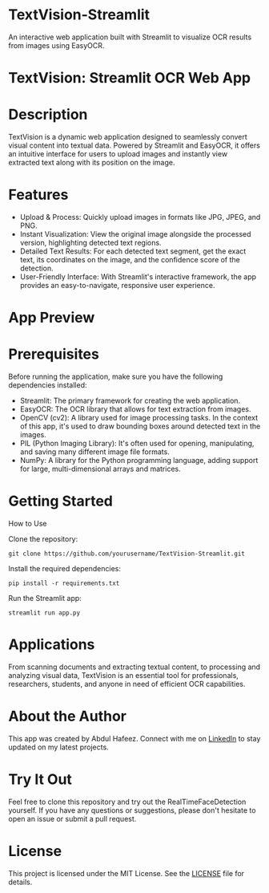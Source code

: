 # TextVision-Streamlit
An interactive web application built with Streamlit to visualize OCR results from images using EasyOCR.

# TextVision: Streamlit OCR Web App

# Description

TextVision is a dynamic web application designed to seamlessly convert visual content into textual data. Powered by Streamlit and EasyOCR, it offers an intuitive interface for users to upload images and instantly view extracted text along with its position on the image.

# Features

- Upload & Process: Quickly upload images in formats like JPG, JPEG, and PNG.
- Instant Visualization: View the original image alongside the processed version, highlighting detected text regions.
- Detailed Text Results: For each detected text segment, get the exact text, its coordinates on the image, and the confidence score of the detection.
- User-Friendly Interface: With Streamlit's interactive framework, the app provides an easy-to-navigate, responsive user experience.


# App Preview



# Prerequisites
Before running the application, make sure you have the following dependencies installed:

- Streamlit: The primary framework for creating the web application.
- EasyOCR: The OCR library that allows for text extraction from images.
- OpenCV (cv2): A library used for image processing tasks. In the context of this app, it's used to draw bounding boxes around detected text in the images.
- PIL (Python Imaging Library): It's often used for opening, manipulating, and saving many different image file formats.
- NumPy: A library for the Python programming language, adding support for large, multi-dimensional arrays and matrices.

# Getting Started
 How to Use
 
Clone the repository:

    git clone https://github.com/yourusername/TextVision-Streamlit.git

Install the required dependencies:

    pip install -r requirements.txt

Run the Streamlit app:

    streamlit run app.py

# Applications
From scanning documents and extracting textual content, to processing and analyzing visual data, TextVision is an essential tool for professionals, researchers, students, and anyone in need of efficient OCR capabilities.

# About the Author

This app was created by Abdul Hafeez. Connect with me on [LinkedIn](https://www.linkedin.com/in/abdul-hafeez-ds/) to stay updated on my latest projects.

# Try It Out
Feel free to clone this repository and try out the RealTimeFaceDetection yourself. If you have any questions or suggestions, please don't hesitate to open an issue or submit a pull request.


        

# License

This project is licensed under the MIT License. See the [LICENSE](LICENSE) file for details.

